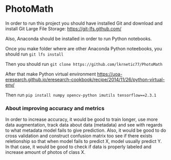 # PhotoMath

In order to run this project you should have installed Git and download and install Git Large File Storage: https://git-lfs.github.com/

Also, Anaconda should be installed in order to run Python notebooks. 

Once you make folder where are other Anaconda Python noteebooks, you should run  ```git lfs install```

Then you should run ```git clone https://github.com/lkrnetic77/PhotoMath```

After that make Python virtual environment https://uoa-eresearch.github.io/eresearch-cookbook/recipe/2014/11/26/python-virtual-env/

Then run ```pip install numpy opencv-python imutils tensorflow==2.3.1```

### About improving accuracy and metrics
In order to increase accuracy, it would be good to train longer, use more data augmentation, track data about data (metadata) and see with regards to what metadata model fails to give prediction. Also, it would be good to do cross validation and construct confusion matrix too see if there exists reletionship so that when model fails to predict X, model usually predict Y. In that case, it would be good to check if data is properly labeled and increase amount of photos of class X.
